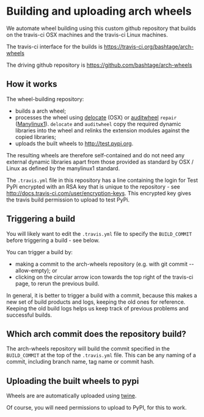 Building and uploading arch wheels
========================================

We automate wheel building using this custom github repository that builds on the travis-ci OSX machines and the travis-ci Linux machines.

The travis-ci interface for the builds is <https://travis-ci.org/bashtage/arch-wheels>

The driving github repository is <https://github.com/bashtage/arch-wheels>

How it works
------------

The wheel-building repository:

-   builds a arch wheel;
-   processes the wheel using [delocate](https://pypi.python.org/pypi/delocate) (OSX) or [auditwheel](https://pypi.python.org/pypi/auditwheel) `repair` ([Manylinux1](https://www.python.org/dev/peps/pep-0513)). `delocate` and `auditwheel` copy the required dynamic libraries into the wheel and relinks the extension modules against the copied libraries;
-   uploads the built wheels to <http://test.pypi.org>.

The resulting wheels are therefore self-contained and do not need any external dynamic libraries apart from those provided as standard by OSX / Linux as defined by the manylinux1 standard.

The `.travis.yml` file in this repository has a line containing the login for Test PyPi encrypted with an RSA key that is unique to the repository - see <http://docs.travis-ci.com/user/encryption-keys>. This encrypted key gives the travis build permission to upload to test PyPi.

Triggering a build
------------------
You will likely want to edit the `.travis.yml` file to specify the `BUILD_COMMIT` before triggering a build - see below.

You can trigger a build by:

-   making a commit to the arch-wheels repository (e.g. with git
    commit --allow-empty); or
-   clicking on the circular arrow icon towards the top right of the travis-ci page, to rerun the previous build.

In general, it is better to trigger a build with a commit, because this makes a new set of build products and logs, keeping the old ones for reference. Keeping the old build logs helps us keep track of previous problems and successful builds.

Which arch commit does the repository build?
-------------------------------------------------

The arch-wheels repository will build the commit specified in the `BUILD_COMMIT` at the top of the `.travis.yml` file. This can be any naming of a commit, including branch name, tag name or commit hash.

Uploading the built wheels to pypi
----------------------------------

Wheels are are automatically uploaded using [twine](https://pypi.python.org/pypi/twine). 

Of course, you will need permissions to upload to PyPI, for this to work.
